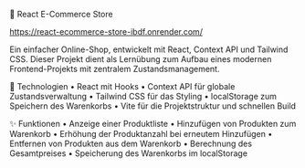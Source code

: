 🛒 React E-Commerce Store

https://react-ecommerce-store-ibdf.onrender.com/

Ein einfacher Online-Shop, entwickelt mit React, Context API und Tailwind CSS. Dieser Projekt dient als Lernübung zum Aufbau eines modernen Frontend-Projekts mit zentralem Zustandsmanagement.

🔧 Technologien
	•	React mit Hooks
	•	Context API für globale Zustandsverwaltung
	•	Tailwind CSS für das Styling
	•	localStorage zum Speichern des Warenkorbs
	•	Vite für die Projektstruktur und schnellen Build

✨ Funktionen
	•	Anzeige einer Produktliste
	•	Hinzufügen von Produkten zum Warenkorb
	•	Erhöhung der Produktanzahl bei erneutem Hinzufügen
	•	Entfernen von Produkten aus dem Warenkorb
	•	Berechnung des Gesamtpreises
	•	Speicherung des Warenkorbs im localStorage

